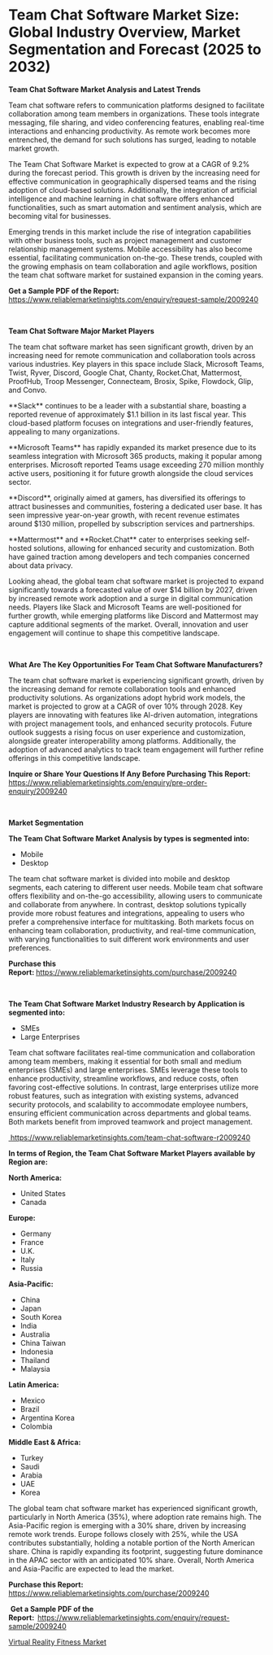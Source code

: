 <p><h1>Team Chat Software Market Size: Global Industry Overview, Market Segmentation and Forecast (2025 to 2032)</h1></p><p><strong>Team Chat Software Market Analysis and Latest Trends</strong></p>
<p><p>Team chat software refers to communication platforms designed to facilitate collaboration among team members in organizations. These tools integrate messaging, file sharing, and video conferencing features, enabling real-time interactions and enhancing productivity. As remote work becomes more entrenched, the demand for such solutions has surged, leading to notable market growth.</p><p>The Team Chat Software Market is expected to grow at a CAGR of 9.2% during the forecast period. This growth is driven by the increasing need for effective communication in geographically dispersed teams and the rising adoption of cloud-based solutions. Additionally, the integration of artificial intelligence and machine learning in chat software offers enhanced functionalities, such as smart automation and sentiment analysis, which are becoming vital for businesses.</p><p>Emerging trends in this market include the rise of integration capabilities with other business tools, such as project management and customer relationship management systems. Mobile accessibility has also become essential, facilitating communication on-the-go. These trends, coupled with the growing emphasis on team collaboration and agile workflows, position the team chat software market for sustained expansion in the coming years.</p></p>
<p><strong>Get a Sample PDF of the Report:&nbsp;</strong> <a href="https://www.reliablemarketinsights.com/enquiry/request-sample/2009240?utm_campaign=3295&utm_medium=2&utm_source=Github&utm_content=ia&utm_term=10032025&utm_id=team-chat-software">https://www.reliablemarketinsights.com/enquiry/request-sample/2009240</a></p>
<p>&nbsp;</p>
<p><strong>Team Chat Software Major Market Players</strong></p>
<p><p>The team chat software market has seen significant growth, driven by an increasing need for remote communication and collaboration tools across various industries. Key players in this space include Slack, Microsoft Teams, Twist, Ryver, Discord, Google Chat, Chanty, Rocket.Chat, Mattermost, ProofHub, Troop Messenger, Connecteam, Brosix, Spike, Flowdock, Glip, and Convo.</p><p>**Slack** continues to be a leader with a substantial share, boasting a reported revenue of approximately $1.1 billion in its last fiscal year. This cloud-based platform focuses on integrations and user-friendly features, appealing to many organizations.</p><p>**Microsoft Teams** has rapidly expanded its market presence due to its seamless integration with Microsoft 365 products, making it popular among enterprises. Microsoft reported Teams usage exceeding 270 million monthly active users, positioning it for future growth alongside the cloud services sector.</p><p>**Discord**, originally aimed at gamers, has diversified its offerings to attract businesses and communities, fostering a dedicated user base. It has seen impressive year-on-year growth, with recent revenue estimates around $130 million, propelled by subscription services and partnerships.</p><p>**Mattermost** and **Rocket.Chat** cater to enterprises seeking self-hosted solutions, allowing for enhanced security and customization. Both have gained traction among developers and tech companies concerned about data privacy.</p><p>Looking ahead, the global team chat software market is projected to expand significantly towards a forecasted value of over $14 billion by 2027, driven by increased remote work adoption and a surge in digital communication needs. Players like Slack and Microsoft Teams are well-positioned for further growth, while emerging platforms like Discord and Mattermost may capture additional segments of the market. Overall, innovation and user engagement will continue to shape this competitive landscape.</p></p>
<p>&nbsp;</p>
<p><strong>What Are The Key Opportunities For Team Chat Software Manufacturers?</strong></p>
<p><p>The team chat software market is experiencing significant growth, driven by the increasing demand for remote collaboration tools and enhanced productivity solutions. As organizations adopt hybrid work models, the market is projected to grow at a CAGR of over 10% through 2028. Key players are innovating with features like AI-driven automation, integrations with project management tools, and enhanced security protocols. Future outlook suggests a rising focus on user experience and customization, alongside greater interoperability among platforms. Additionally, the adoption of advanced analytics to track team engagement will further refine offerings in this competitive landscape.</p></p>
<p><strong>Inquire or Share Your Questions If Any Before Purchasing This Report:</strong> <a href="https://www.reliablemarketinsights.com/enquiry/pre-order-enquiry/2009240?utm_campaign=3295&utm_medium=2&utm_source=Github&utm_content=ia&utm_term=10032025&utm_id=team-chat-software">https://www.reliablemarketinsights.com/enquiry/pre-order-enquiry/2009240</a></p>
<p>&nbsp;</p>
<p><strong>Market Segmentation</strong></p>
<p><strong>The Team Chat Software Market Analysis by types is segmented into:</strong></p>
<p><ul><li>Mobile</li><li>Desktop</li></ul></p>
<p><p>The team chat software market is divided into mobile and desktop segments, each catering to different user needs. Mobile team chat software offers flexibility and on-the-go accessibility, allowing users to communicate and collaborate from anywhere. In contrast, desktop solutions typically provide more robust features and integrations, appealing to users who prefer a comprehensive interface for multitasking. Both markets focus on enhancing team collaboration, productivity, and real-time communication, with varying functionalities to suit different work environments and user preferences.</p></p>
<p><strong>Purchase this Report:&nbsp;</strong><a href="https://www.reliablemarketinsights.com/purchase/2009240?utm_campaign=3295&utm_medium=2&utm_source=Github&utm_content=ia&utm_term=10032025&utm_id=team-chat-software">https://www.reliablemarketinsights.com/purchase/2009240</a></p>
<p>&nbsp;</p>
<p><strong>The Team Chat Software Market Industry Research by Application is segmented into:</strong></p>
<p><ul><li>SMEs</li><li>Large Enterprises</li></ul></p>
<p><p>Team chat software facilitates real-time communication and collaboration among team members, making it essential for both small and medium enterprises (SMEs) and large enterprises. SMEs leverage these tools to enhance productivity, streamline workflows, and reduce costs, often favoring cost-effective solutions. In contrast, large enterprises utilize more robust features, such as integration with existing systems, advanced security protocols, and scalability to accommodate employee numbers, ensuring efficient communication across departments and global teams. Both markets benefit from improved teamwork and project management.</p></p>
<p><a href="https://www.reliablemarketinsights.com/team-chat-software-r2009240?utm_campaign=3295&utm_medium=2&utm_source=Github&utm_content=ia&utm_term=10032025&utm_id=team-chat-software">&nbsp;https://www.reliablemarketinsights.com/team-chat-software-r2009240</a></p>
<p><strong>In terms of Region, the Team Chat Software Market Players available by Region are:</strong></p>
<p>
    <p> <strong> North America: </strong>
        <ul>
            <li>United States</li>
            <li>Canada</li>
        </ul>
        </p> 
    <p> <strong> Europe: </strong>
        <ul>
            <li>Germany</li>
            <li>France</li>
            <li>U.K.</li>
            <li>Italy</li>
            <li>Russia</li>
        </ul>
        </p> 
    <p> <strong> Asia-Pacific: </strong>
        <ul>
            <li>China</li>
            <li>Japan</li>
            <li>South Korea</li>
            <li>India</li>
            <li>Australia</li>
            <li>China Taiwan</li>
            <li>Indonesia</li>
            <li>Thailand</li>
            <li>Malaysia</li>
        </ul>
        </p> 
    <p> <strong> Latin America: </strong>
        <ul>
            <li>Mexico</li>
            <li>Brazil</li>
            <li>Argentina Korea</li>
            <li>Colombia</li>
        </ul>
        </p> 
    <p> <strong> Middle East & Africa: </strong>
        <ul>
            <li>Turkey</li>
            <li>Saudi</li>
            <li>Arabia</li>
            <li>UAE</li>
            <li>Korea</li>
        </ul>
    </p>
    </p>
<p><p>The global team chat software market has experienced significant growth, particularly in North America (35%), where adoption rate remains high. The Asia-Pacific region is emerging with a 30% share, driven by increasing remote work trends. Europe follows closely with 25%, while the USA contributes substantially, holding a notable portion of the North American share. China is rapidly expanding its footprint, suggesting future dominance in the APAC sector with an anticipated 10% share. Overall, North America and Asia-Pacific are expected to lead the market.</p></p>
<p><strong>Purchase this Report: </strong><a href="https://www.reliablemarketinsights.com/purchase/2009240?utm_campaign=3295&utm_medium=2&utm_source=Github&utm_content=ia&utm_term=10032025&utm_id=team-chat-software">https://www.reliablemarketinsights.com/purchase/2009240</a></p>
<p>&nbsp;<strong>Get a Sample PDF of the Report:&nbsp;&nbsp;</strong><a href="https://www.reliablemarketinsights.com/enquiry/request-sample/2009240?utm_campaign=3295&utm_medium=2&utm_source=Github&utm_content=ia&utm_term=10032025&utm_id=team-chat-software">https://www.reliablemarketinsights.com/enquiry/request-sample/2009240</a></p>
<p><strong></strong></p>
<p><p><a href="https://github.com/bmorecock/Market-Research-Report-List-6/blob/main/virtual-reality-fitness-market.md?utm_campaign=3295&utm_medium=2&utm_source=Github&utm_content=ia&utm_term=10032025&utm_id=team-chat-software">Virtual Reality Fitness Market</a></p></p>